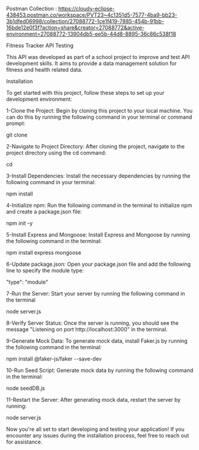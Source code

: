 Postman Collection : https://cloudy-eclipse-438453.postman.co/workspace/PVT23~4c1351d5-7577-4ba9-bb23-3b1dfed06998/collection/27088772-1ce1f419-7885-454b-91bb-16bde12e0f3f?action=share&creator=27088772&active-environment=27088772-13904db5-ee5b-44d8-8895-36c86c538f18


Fitness Tracker API Testing 

 This API was developed as part of a school project to improve and test API development skills. It aims to provide a data management solution for fitness and health related data. 

  

Installation 

  

To get started with this project, follow these steps to set up your development environment: 

  

1-Clone the Project: Begin by cloning this project to your local machine. You can do this by running the following command in your terminal or command prompt: 

  

git clone <repository-url> 

  

2-Navigate to Project Directory: After cloning the project, navigate to the project directory using the cd command: 

  

cd <project-directory> 

  

3-Install Dependencies: Install the necessary dependencies by running the following command in your terminal: 

npm install 

  

4-Initialize npm: Run the following command in the terminal to initialize npm and create a package.json file: 

 npm init -y 

5-Install Express and Mongoose: Install Express and Mongoose by running the following command in the terminal: 

npm install express mongoose 

6-Update package.json: Open your package.json file and add the following line to specify the module type: 

 "type": "module" 

  

7-Run the Server: Start your server by running the following command in the terminal 

 node server.js 

  

8-Verify Server Status: Once the server is running, you should see the message "Listening on port http://localhost:3000" in the terminal. 

  

9-Generate Mock Data: To generate mock data, install Faker.js by running the following command in the terminal: 

 npm install @faker-js/faker --save-dev 

 10-Run Seed Script: Generate mock data by running the following command in the terminal: 

node seedDB.js  

11-Restart the Server: After generating mock data, restart the server by running: 

node server.js 

Now you're all set to start developing and testing your application! If you encounter any issues during the installation process, feel free to reach out for assistance. 

 

 